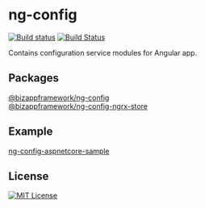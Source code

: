 ng-config
=====================

<!-- Badges section here. -->
[![Build status](https://img.shields.io/appveyor/ci/mmzliveid/ng-config.svg?label=appveyor)](https://ci.appveyor.com/project/mmzliveid/ng-config)
[![Build Status](https://img.shields.io/travis/BizAppFramework/ng-config/master.svg?label=travis)](https://travis-ci.org/BizAppFramework/ng-config)

Contains configuration service modules for Angular app.

Packages
---------------

[@bizappframework/ng-config](https://www.npmjs.com/package/@bizappframework/ng-config)  
[@bizappframework/ng-config-ngrx-store](https://www.npmjs.com/package/@bizappframework/ng-config-ngrx-store)

Example
---------------

[ng-config-aspnetcore-sample](https://github.com/BizAppFramework/ng-config/tree/master/samples/ng-config-aspnetcore-sample)

License
---------------

[![MIT License](https://img.shields.io/badge/license-MIT-blue.svg?style=flat)](/LICENSE)